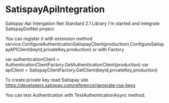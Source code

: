# SatispayApiIntegration 
Satispay Api Intergation
Net Standard 2.1 Library
I'm started and integrate SatispayDotNet project

You can register it with extension method 
service.ConfigureAuthenticationSatispayClient(production).ConfigureSatispayAPIClient(keyId,privateKey,production)
or with Factory

var authenticationClient = AuthenticationClientFactory.GetAuthenticationClient(production)
var apiClient = SatispayClientFactory.GetClient(keyId,privateKey,production)

To create private key read Satispay site https://developers.satispay.com/reference/generate-rsa-keys

You can test Authentication with TestAuthenticationAsync method.

